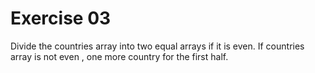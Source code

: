 # Exercise 03
Divide the countries array into two equal arrays if it is even. If countries array is not even , one more country for the first half.